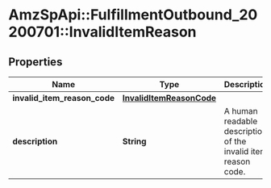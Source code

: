 # AmzSpApi::FulfillmentOutbound_20200701::InvalidItemReason

## Properties
Name | Type | Description | Notes
------------ | ------------- | ------------- | -------------
**invalid_item_reason_code** | [**InvalidItemReasonCode**](InvalidItemReasonCode.md) |  | 
**description** | **String** | A human readable description of the invalid item reason code. | 

